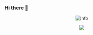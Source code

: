 ### Hi there 👋

<center>

![info](https://github-readme-stats.vercel.app/api?username=lavalike&show_icons=true&count_private=true&hide=prs&theme=default_repocard)

![](https://tva1.sinaimg.cn/large/008i3skNgy1grpp8934brj30vs0fqad6.jpg)

</center>
